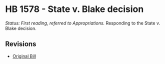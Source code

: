 # HB 1578 - State v. Blake decision
*Status: First reading, referred to Appropriations.*
Responding to the State v. Blake decision.

## Revisions
* [Original Bill](1/)